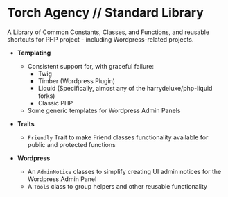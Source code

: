 # Torch Agency // Standard Library

A Library of Common Constants, Classes, and Functions, and reusable shortcuts for PHP project - including Wordpress-related projects.

- **Templating**
	- Consistent support for, with graceful failure:
		- Twig
		- Timber (Wordpress Plugin)
		- Liquid (Specifically, almost any of the harrydeluxe/php-liquid forks)
		- Classic PHP
	- Some generic templates for Wordpress Admin Panels

- **Traits**
	- `Friendly` Trait to make Friend classes functionality available for public and protected functions

- **Wordpress**
	- An `AdminNotice` classes to simplify creating UI admin notices for the Wordpress Admin Panel
	- A `Tools` class to group helpers and other reusable functionality